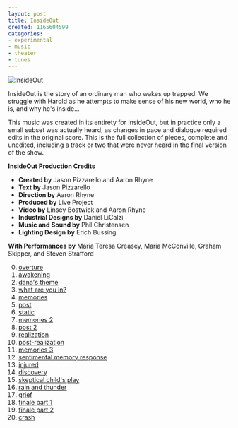 ```yaml
---
layout: post
title: InsideOut
created: 1165604599
categories:
- experimental
- music
- theater
- tunes
---
```

![InsideOut](http://files.bubblehouse.org.s3.amazonaws.com/insideout.jpg)

InsideOut is the story of an ordinary man who wakes up trapped. We struggle with Harold as he attempts to make sense of his new world, who he is, and why he's inside...

This music was created in its entirety for InsideOut, but in practice only a small subset was actually heard, as changes in pace and dialogue required edits in the original score. This is the full collection of pieces, complete and unedited, including a track or two that were never heard in the final version of the show.

**InsideOut Production Credits**

* **Created by** Jason Pizzarello and Aaron Rhyne
* **Text by** Jason Pizzarello
* **Direction by** Aaron Rhyne
* **Produced by** Live Project
* **Video by** Linsey Bostwick and Aaron Rhyne
* **Industrial Designs by** Daniel LiCalzi
* **Music and Sound by** Phil Christensen
* **Lighting Design by** Erich Bussing

**With Performances by** Maria Teresa Creasey, Maria McConville, Graham Skipper, and Steven Strafford

0. [overture](http://music.bubblehouse.org.s3.amazonaws.com/music/insideout/01%20overture.mp3)
0. [awakening](http://music.bubblehouse.org.s3.amazonaws.com/music/insideout/02c%20-%20loop%20-%20awakening.mp3)
0. [dana's theme](http://music.bubblehouse.org.s3.amazonaws.com/music/insideout/03%20dana's%20theme.mp3)
0. [what are you in?](http://music.bubblehouse.org.s3.amazonaws.com/music/insideout/04%20-%20what%20are%20you%20in.mp3)
0. [memories](http://music.bubblehouse.org.s3.amazonaws.com/music/insideout/04b%20-%20video%20-%20memories%201.mp3)
0. [post](http://music.bubblehouse.org.s3.amazonaws.com/music/insideout/05%20-%20post%20video%202.mp3)
0. [static](http://music.bubblehouse.org.s3.amazonaws.com/music/insideout/05b%20-%20video%20-%20static.mp3)
0. [memories 2](http://music.bubblehouse.org.s3.amazonaws.com/music/insideout/06%20-%20video%20-%20memories%202.mp3)
0. [post 2](http://music.bubblehouse.org.s3.amazonaws.com/music/insideout/07%20-%20post%20video%204.mp3)
0. [realization](http://music.bubblehouse.org.s3.amazonaws.com/music/insideout/08%20-%20video%20-%20realization.mp3)
0. [post-realization](http://music.bubblehouse.org.s3.amazonaws.com/music/insideout/09%20-%20post%20realization.mp3)
0. [memories 3](http://music.bubblehouse.org.s3.amazonaws.com/music/insideout/10%20-%20memories%203.mp3)
0. [sentimental memory response](http://music.bubblehouse.org.s3.amazonaws.com/music/insideout/11%20-%20sentimental%20memory%20response.mp3)
0. [injured](http://music.bubblehouse.org.s3.amazonaws.com/music/insideout/13%20-%20NEW%20-%20injured%20pov.mp3)
0. [discovery](http://music.bubblehouse.org.s3.amazonaws.com/music/insideout/14%20-%20discovery.mp3)
0. [skeptical child's play](http://music.bubblehouse.org.s3.amazonaws.com/music/insideout/15-16%20-%20NEW%20-%20skeptical%20child's%20play.mp3)
0. [rain and thunder](http://music.bubblehouse.org.s3.amazonaws.com/music/insideout/17%20-%20NEW%20-%20rain%20and%20thunder%20effect.mp3)
0. [grief](http://music.bubblehouse.org.s3.amazonaws.com/music/insideout/18%20-%20NEW%20-%20grief.mp3)
0. [finale part 1](http://music.bubblehouse.org.s3.amazonaws.com/music/insideout/19%20-finale%20part%201.mp3)
0. [finale part 2](http://music.bubblehouse.org.s3.amazonaws.com/music/insideout/20%20-finale%20part%202.mp3)
0. [crash](http://music.bubblehouse.org.s3.amazonaws.com/music/insideout/21%20-finale%20crash.mp3)
